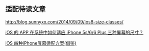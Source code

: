 ## 适配待读文章



http://blog.sunnyxx.com/2014/09/09/ios8-size-classes/

[iOS 的 APP 在系统中如何适应 iPhone 5s/6/6 Plus 三种屏幕的尺寸？](https://www.zhihu.com/question/25421514) 

[iOS 四种iPhone屏幕适配方案(借鉴)](http://www.jianshu.com/p/1548e4bdf7e7)  